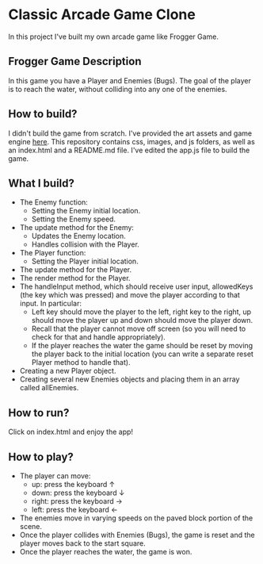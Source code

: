 # Classic Arcade Game Clone

In this project I've built my own arcade game like Frogger Game.

## Frogger Game Description
In this game you have a Player and Enemies (Bugs). The goal of the player is to reach the water, without colliding into any one of the enemies.

## How to build?
I didn't build the game from scratch. I've provided the art assets and game engine
[here](https://github.com/udacity/frontend-nanodegree-arcade-game). This repository contains css, images, and js folders, as well as an index.html and a README.md file. I've edited the app.js file to build the game.

## What I build?
- The Enemy function:
  - Setting the Enemy initial location.
  - Setting the Enemy speed.
- The update method for the Enemy:
  - Updates the Enemy location.
  - Handles collision with the Player.
- The Player function:
  - Setting the Player initial location.
- The update method for the Player.
- The render method for the Player.
- The handleInput method, which should receive user input, allowedKeys (the key which was pressed) and move the player according to that input. In particular:
  - Left key should move the player to the left, right key to the right, up should move the player up and down should move the player down.
  - Recall that the player cannot move off screen (so you will need to check for that and handle appropriately).
  - If the player reaches the water the game should be reset by moving the player back to the initial location (you can write a separate reset Player method to handle that).
- Creating a new Player object.
- Creating several new Enemies objects and placing them in an array called allEnemies.

## How to run?
Click on index.html and enjoy the app!

## How to play?
- The player can move:
  - up: press the keyboard ↑
  - down: press the keyboard ↓
  - right: press the keyboard →
  - left: press the keyboard ←
- The enemies move in varying speeds on the paved block portion of the scene.
- Once the player collides with Enemies (Bugs), the game is reset and the player moves back to the start square.
- Once the player reaches the water, the game is won.

